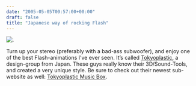 ```yaml
---
date: "2005-05-05T00:57:00+00:00"
draft: false
title: "Japanese way of rocking Flash"
---
```

![.](/images/old/main_webslinky.jpg ".")

Turn up your stereo (preferably with a bad-ass subwoofer), and
enjoy one of the best Flash-animations I’ve ever seen. It’s called
[Tokyoplastic](http://www.tokyoplastic.com), a design-group from
Japan. These guys really know their 3D/Sound-Tools, and created a
very unique style. Be sure to check out their newest sub-website as
well:
[Tokyoplastic Music Box](http://www.tokyoplastic.com/musicbox.html).



